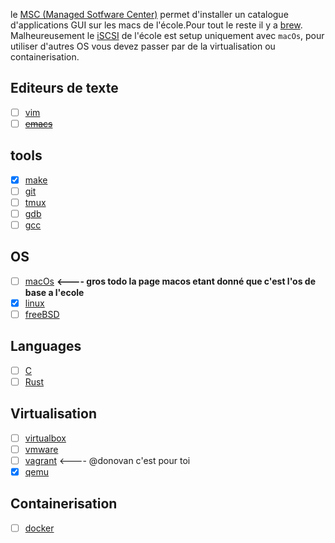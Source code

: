 <!-- TITLE: Software -->
<!-- SUBTITLE: partagez vos trouvailles et astuces! -->

le [MSC (Managed Sotfware Center)](/software/msc) permet d'installer un catalogue d'applications GUI sur les macs de l'école.Pour tout le reste il y a [brew](/software/brew).
Malheureusement le [iSCSI](https://en.wikipedia.org/wiki/ISCSI) de l'école est setup uniquement avec `macOs`, pour utiliser d'autres OS vous devez passer par de la virtualisation ou containerisation.


## Editeurs de texte
- [ ] [vim](/software/vim)
- [ ] ~~[emacs](/software/emacs)~~
## tools
- [x] [make](/software/make)
- [ ] [git](/software/git)
- [ ] [tmux](/software/tmux)
- [ ] [gdb](/software/gdb)
- [ ] [gcc](/software/gcc)
## OS
- [ ] [macOs](/software/macos) **<---- gros todo la page macos etant donné que c'est l'os de base a l'ecole**
- [x] [linux](/software/linux)
- [ ] [freeBSD](/software/freebsd)
## Languages
- [ ] [C](/software/C)
- [ ] [Rust](/software/rust)
## Virtualisation
- [ ] [virtualbox](/software/virtualbox)
- [ ] [vmware](/software/vmware)
- [ ] [vagrant](/software/vagrant) <---- @donovan c'est pour toi
- [x] [qemu](/software/qemu)
## Containerisation
- [ ] [docker](/software/docker)